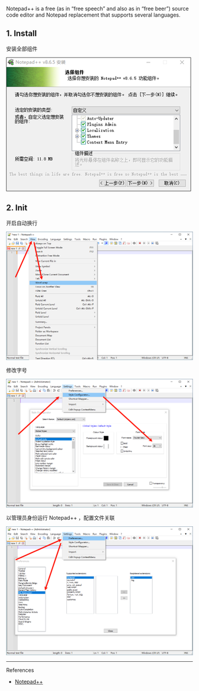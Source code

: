 Notepad++ is a free (as in “free speech” and also as in “free beer”) source code editor and Notepad replacement that supports several languages.

## 1. Install

安装全部组件

![安装全部组件](./../../../../../images/Notepad++/%E5%AE%89%E8%A3%85%E5%85%A8%E9%83%A8%E7%BB%84%E4%BB%B6.png)

## 2. Init

开启自动换行

![开启自动换行](./../../../../../images/Notepad++/%E5%BC%80%E5%90%AF%E8%87%AA%E5%8A%A8%E6%8D%A2%E8%A1%8C.png)

修改字号

![修改字号](./../../../../../images/Notepad++/%E4%BF%AE%E6%94%B9%E5%AD%97%E5%8F%B7.png)

以管理员身份运行 Notepad++ ，配置文件关联

![以管理员身份运行 Notepad++ ，配置文件关联](./../../../../../images/Notepad++/%E4%BB%A5%E7%AE%A1%E7%90%86%E5%91%98%E8%BA%AB%E4%BB%BD%E8%BF%90%E8%A1%8C%20Notepad++%20%EF%BC%8C%E9%85%8D%E7%BD%AE%E6%96%87%E4%BB%B6%E5%85%B3%E8%81%94.png)

---

References

- [Notepad++](https://notepad-plus-plus.org/)